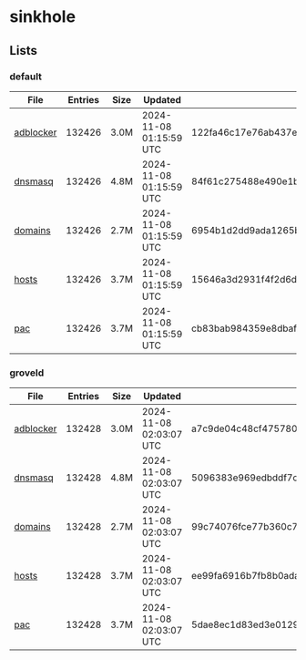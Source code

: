 # sinkhole

## Lists

### default

|File|Entries|Size|Updated|Hash|
|-|-|-|-|-|
|[adblocker](https://raw.githubusercontent.com/groveld/sinkhole/lists/default/adblocker.txt)|132426|3.0M|2024-11-08 01:15:59 UTC|122fa46c17e76ab437e6f9de8b9bf60fe8e438843a3f63231d80634c63022a63|
|[dnsmasq](https://raw.githubusercontent.com/groveld/sinkhole/lists/default/dnsmasq.txt)|132426|4.8M|2024-11-08 01:15:59 UTC|84f61c275488e490e1b7c53001bd139559da78c5a865077502de028875fcfd12|
|[domains](https://raw.githubusercontent.com/groveld/sinkhole/lists/default/domains.txt)|132426|2.7M|2024-11-08 01:15:59 UTC|6954b1d2dd9ada1265bdf06c03d8bba5190102517b369f1b1fa534a417ca4756|
|[hosts](https://raw.githubusercontent.com/groveld/sinkhole/lists/default/hosts.txt)|132426|3.7M|2024-11-08 01:15:59 UTC|15646a3d2931f4f2d6d84875a884c0a980e5cd0aa129489d2a7adbceaa6476cd|
|[pac](https://raw.githubusercontent.com/groveld/sinkhole/lists/default/pac.txt)|132426|3.7M|2024-11-08 01:15:59 UTC|cb83bab984359e8dbaf606d6497fdac6ac9a3a1d5180c05950718c81d1000b78|

### groveld

|File|Entries|Size|Updated|Hash|
|-|-|-|-|-|
|[adblocker](https://raw.githubusercontent.com/groveld/sinkhole/lists/groveld/adblocker.txt)|132428|3.0M|2024-11-08 02:03:07 UTC|a7c9de04c48cf47578063633890cc58b5cae2867704c53f02d3096b4e4ec8dc2|
|[dnsmasq](https://raw.githubusercontent.com/groveld/sinkhole/lists/groveld/dnsmasq.txt)|132428|4.8M|2024-11-08 02:03:07 UTC|5096383e969edbddf7cb86270d300d0d57f26c99896409bed8e37e446de5b62a|
|[domains](https://raw.githubusercontent.com/groveld/sinkhole/lists/groveld/domains.txt)|132428|2.7M|2024-11-08 02:03:07 UTC|99c74076fce77b360c71ee23f7ba8e44b708189bf0e07d849b9befa431581f78|
|[hosts](https://raw.githubusercontent.com/groveld/sinkhole/lists/groveld/hosts.txt)|132428|3.7M|2024-11-08 02:03:07 UTC|ee99fa6916b7fb8b0ada380d4a5a552837617816e8121872d335478d4d1417e0|
|[pac](https://raw.githubusercontent.com/groveld/sinkhole/lists/groveld/pac.txt)|132428|3.7M|2024-11-08 02:03:07 UTC|5dae8ec1d83ed3e0129568ac00588952520b5fab75c70e4e41ff20264cbc039d|
